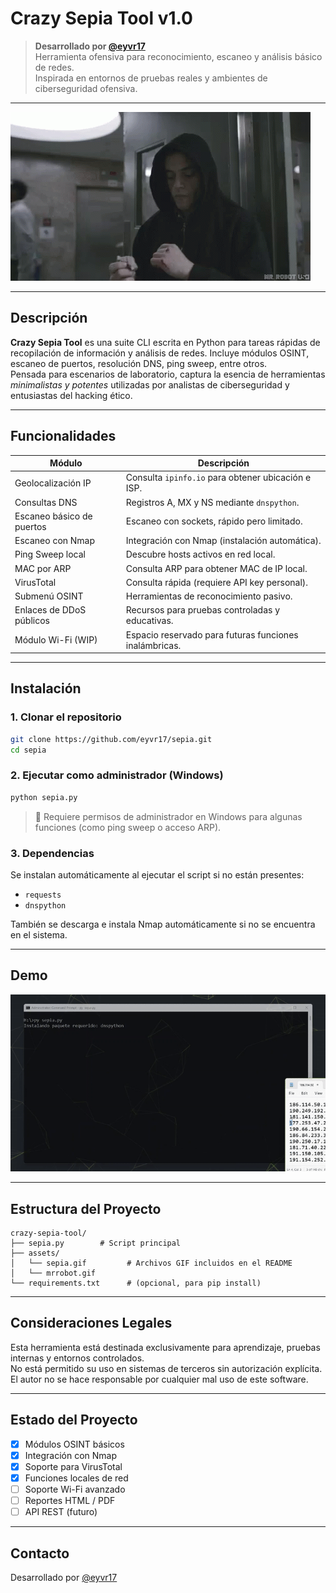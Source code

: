 # Crazy Sepia Tool v1.0

> **Desarrollado por [@eyvr17](https://x.com/eyvr17)**  
> Herramienta ofensiva para reconocimiento, escaneo y análisis básico de redes.  
> Inspirada en entornos de pruebas reales y ambientes de ciberseguridad ofensiva.

---

![Mr. Robot GIF](assets/mrrobot.gif)

---

## Descripción

**Crazy Sepia Tool** es una suite CLI escrita en Python para tareas rápidas de recopilación de información y análisis de redes. Incluye módulos OSINT, escaneo de puertos, resolución DNS, ping sweep, entre otros.  
Pensada para escenarios de laboratorio, captura la esencia de herramientas *minimalistas y potentes* utilizadas por analistas de ciberseguridad y entusiastas del hacking ético.

---

## Funcionalidades

| Módulo                   | Descripción                                                |
|--------------------------|------------------------------------------------------------|
| Geolocalización IP       | Consulta `ipinfo.io` para obtener ubicación e ISP.         |
| Consultas DNS            | Registros A, MX y NS mediante `dnspython`.                |
| Escaneo básico de puertos| Escaneo con sockets, rápido pero limitado.                |
| Escaneo con Nmap         | Integración con Nmap (instalación automática).            |
| Ping Sweep local         | Descubre hosts activos en red local.                      |
| MAC por ARP              | Consulta ARP para obtener MAC de IP local.                |
| VirusTotal               | Consulta rápida (requiere API key personal).              |
| Submenú OSINT            | Herramientas de reconocimiento pasivo.                    |
| Enlaces de DDoS públicos | Recursos para pruebas controladas y educativas.           |
| Módulo Wi-Fi (WIP)       | Espacio reservado para futuras funciones inalámbricas.    |

---

## Instalación

### 1. Clonar el repositorio

```bash
git clone https://github.com/eyvr17/sepia.git
cd sepia
```

### 2. Ejecutar como administrador (Windows)

```bash
python sepia.py
```
> 📌 Requiere permisos de administrador en Windows para algunas funciones (como ping sweep o acceso ARP).

### 3. Dependencias

Se instalan automáticamente al ejecutar el script si no están presentes:
- `requests`
- `dnspython`

También se descarga e instala Nmap automáticamente si no se encuentra en el sistema.

---

## Demo


![Sepia GIF](assets/sepia.gif)


---

## Estructura del Proyecto

```
crazy-sepia-tool/
├── sepia.py        # Script principal
├── assets/
│   └── sepia.gif         # Archivos GIF incluidos en el README
│   └── mrrobot.gif
└── requirements.txt      # (opcional, para pip install)
```

---

## Consideraciones Legales

Esta herramienta está destinada exclusivamente para aprendizaje, pruebas internas y entornos controlados.  
No está permitido su uso en sistemas de terceros sin autorización explícita.  
El autor no se hace responsable por cualquier mal uso de este software.

---

## Estado del Proyecto

- [x] Módulos OSINT básicos
- [x] Integración con Nmap
- [x] Soporte para VirusTotal
- [x] Funciones locales de red
- [ ] Soporte Wi-Fi avanzado
- [ ] Reportes HTML / PDF
- [ ] API REST (futuro)

---

## Contacto

Desarrollado por [@eyvr17](https://x.com/eyvr17)